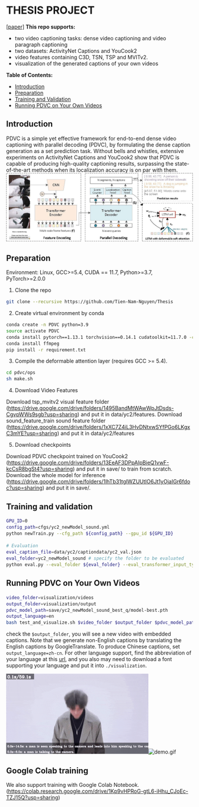 # THESIS PROJECT

[[paper]](https://arxiv.org/abs/2108.07781) 
**This repo supports:**
* two video captioning tasks: dense video captioning and video paragraph captioning
* two datasets: ActivityNet Captions and YouCook2
* video features containing C3D, TSN, TSP and MVITv2.
* visualization of the generated captions of your own videos

**Table of Contents:**
* [Introduction](#introduction)
* [Preparation](#preparation)
* [Training and Validation](#training-and-validation)
* [Running PDVC on Your Own Videos](#running-pdvc-on-your-own-videos)


## Introduction
PDVC is a simple yet effective framework for end-to-end dense video captioning with parallel decoding (PDVC), by formulating the dense caption generation as a set prediction task. Without bells and whistles, extensive experiments on ActivityNet Captions and YouCook2 show that PDVC is capable of producing high-quality captioning results, surpassing the state-of-the-art methods when its localization accuracy is on par with them.
![pdvc.jpg](pdvc.jpg)

## Preparation
Environment: Linux,  GCC>=5.4, CUDA == 11.7, Python>=3.7, PyTorch>=2.0.0

1. Clone the repo
```bash
git clone --recursive https://github.com/Tien-Nam-Nguyen/Thesis
```

2. Create virtual environment by conda
```bash
conda create -n PDVC python=3.9
source activate PDVC
conda install pytorch==1.13.1 torchvision==0.14.1 cudatoolkit=11.7.0 -c pytorch
conda install ffmpeg
pip install -r requirement.txt
```

3. Compile the deformable attention layer (requires GCC >= 5.4). 
```bash
cd pdvc/ops
sh make.sh
```
4. Download Video Features

Download tsp_mvitv2 visual feature folder (https://drive.google.com/drive/folders/1495BandMtWAwWpJtDsds-CgvpWWs9sgb?usp=sharing) and put it in data/yc2/features.
Download sound_feature_train sound feature folder (https://drive.google.com/drive/folders/1xXC7Z4iL3HvDNtxwSYfPGo6LKgxC3mYE?usp=sharing) and put it in data/yc2/features

5. Download checkpoints

Download PDVC checkpoint trained on YouCook2 (https://drive.google.com/drive/folders/13EeAF3DPpAIpBieQ1vwF-kcCsR8bgSt4?usp=sharing) and put it in save/ to train from scratch.
Download the whole model for inference (https://drive.google.com/drive/folders/1lhTb31tgIWZUUtIO6Jt1yOjaIGr6fdoc?usp=sharing) and put it in save/.


## Training and validation
```bash
GPU_ID=0
config_path=cfgs/yc2_newModel_sound.yml
python newTrain.py --cfg_path ${config_path} --gpu_id ${GPU_ID}

# Evaluation
eval_caption_file=data/yc2/captiondata/yc2_val.json
eval_folder=yc2_newModel_sound # specify the folder to be evaluated
python eval.py --eval_folder ${eval_folder} --eval_transformer_input_type queries --gpu_id ${GPU_ID} --eval_caption_file ${eval_caption_file}
```




## Running PDVC on Your Own Videos
```bash
video_folder=visualization/videos
output_folder=visualization/output
pdvc_model_path=save/yc2_newModel_sound_best_q/model-best.pth
output_language=en
bash test_and_visualize.sh $video_folder $output_folder $pdvc_model_path $output_language
```
check the `$output_folder`, you will see a new video with embedded captions. 
Note that we generate non-English captions by translating the English captions by GoogleTranslate. 
To produce Chinese captions, set `output_language=zh-cn`. 
For other language support, find the abbreviation of your language at this [url](https://github.com/lushan88a/google_trans_new/blob/main/constant.py), and you also may need to download a font supporting your language and put it into `./visualization`.

![demo.gif](visualization/xukun_en.gif)![demo.gif](visualization/xukun_cn.gif)


## Google Colab training 
We also support training with Google Colab Notebook. (https://colab.research.google.com/drive/1Kp9vHPRoG-gtL6-iHhu_CJoEc-TZJ15Q?usp=sharing)
